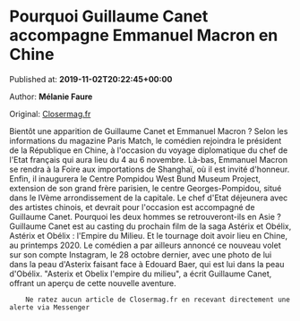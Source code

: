 
# Pourquoi Guillaume Canet accompagne Emmanuel Macron en Chine

Published at: **2019-11-02T20:22:45+00:00**

Author: **Mélanie Faure**

Original: [Closermag.fr](https://www.closermag.fr/people/pourquoi-guillaume-canet-va-t-il-accompagner-emmanuel-macron-en-chine-1043519)

Bientôt une apparition de Guillaume Canet et Emmanuel Macron ? Selon les informations du magazine Paris Match, le comédien rejoindra le président de la République en Chine, à l'occasion du voyage diplomatique du chef de l'Etat français qui aura lieu du 4 au 6 novembre. Là-bas, Emmanuel Macron se rendra à la Foire aux importations de Shanghaï, où il est invité d'honneur.
Enfin, il inaugurera le Centre Pompidou West Bund Museum Project, extension de son grand frère parisien, le centre Georges-Pompidou, situé dans le IVème arrondissement de la capitale. Le chef d'Etat déjeunera avec des artistes chinois, et devrait pour l'occasion est accompagné de Guillaume Canet.
Pourquoi les deux hommes se retrouveront-ils en Asie ? Guillaume Canet est au casting du prochain film de la saga Astérix et Obélix, Astérix et Obélix : l'Empire du Milieu. Et le tournage doit avoir lieu en Chine, au printemps 2020.
Le comédien a par ailleurs annoncé ce nouveau volet sur son compte Instagram, le 28 octobre dernier, avec une photo de lui dans la peau d'Asterix faisant face à Edouard Baer, qui est lui dans la peau d'Obélix. "Asterix et Obelix l'empire du milieu", a écrit Guillaume Canet, offrant un aperçu de cette nouvelle aventure.

        Ne ratez aucun article de Closermag.fr en recevant directement une alerte via Messenger
      
